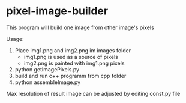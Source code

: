 # pixel-image-builder
This program will build one image from other image's pixels

Usage:
1. Place img1.png and img2.png im images folder
    * img1.png is used as a source of pixels
    * img2.png is painted with img1.png pixels
2. python getImagePixels.py
3. build and run c++ programm from cpp folder
4. python assembleImage.py 

Max resolution of result image can be adjusted by editing
const.py file